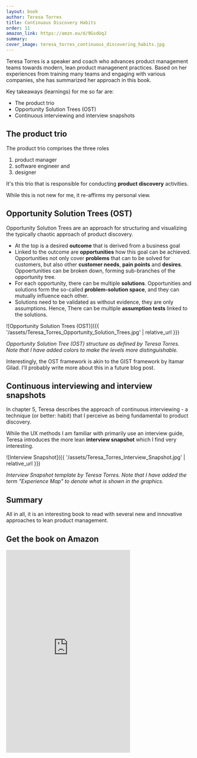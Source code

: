 ```yaml
---
layout: book
author: Teresa Torres
title: Continuous Discovery Habits
order: 11
amazon_link: https://amzn.eu/d/9GsdUqJ
summary:
cover_image: teresa_torres_continuous_discovering_habits.jpg
---
```


Teresa Torres is a speaker and coach who advances product management teams towards modern, lean product managenent practices.
Based on her experiences from training many teams and engaging with various companies, she has summarized her approach in this book. 

Key takeaways (learnings) for me so far are: 

- The product trio
- Opportunity Solution Trees (OST)
- Continuous interviewing and interview snapshots

## The product trio

The product trio comprises the three roles

1. product manager
2. software engineer and
3. designer

It's this trio that is responsible for conducting **product discovery** activities. 

While this is not new for me, it re-affirms my personal view. 

## Opportunity Solution Trees (OST)

Opportunity Solution Trees are an approach for structuring and visualizing the typically chaotic approach of product discovery. 

- At the top is a desired **outcome** that is derived from a business goal
- Linked to the outcome are **opportunities** how this goal can be achieved. Opportunities not only cover **problems** that can to be solved for customers, but also other **customer needs**, **pain points** and **desires**. Oppoertunities can be broken down, forming sub-branches of the opportunity tree. 
- For each opportunity, there can be multiple **solutions**. Opportunities and solutions form the so-called **problem-solution space**, and they can mutually influence each other. 
- Solutions need to be validated as without evidence, they are only assumptions. Hence, There can be multiple **assumption tests** linked to the solutions. 

![Opportunity Solution Trees (OST)]({{ '/assets/Teresa_Torres_Opportunity_Solution_Trees.jpg' | relative_url }})

*Opportunity Solution Tree (OST) structure as defined by Teresa Torres. Note that I have added colors to make the levels more distinguishable.*


Interestingly, the OST framework is akin to the GIST framework by Itamar Gilad. I'll probably write more about this in a future blog post. 

## Continuous interviewing and interview snapshots

In chapter 5, Teresa describes the approach of continuous interviewing - a technique (or better: habit) that I perceive as being fundamental to product discovery. 

While the UX methods I am familiar with primarily use an interview guide, Teresa introduces the more lean **interview snapshot** which I find very interesting. 

![Interview Snapshot]({{ '/assets/Teresa_Torres_Interview_Snapshot.jpg' | relative_url }})

*Interview Snapshot template by Teresa Torres. Note that I have added the term "Experience Map" to denote what is shown in the graphics.*


## Summary

All in all, it is an interesting book to read with several new and innovative approaches to lean product management.


## Get the book on Amazon

<iframe type="text/html" sandbox="allow-scripts allow-same-origin allow-popups" width="336" height="550" frameborder="0" allowfullscreen style="max-width:100%" src="https://lesen.amazon.de/kp/card?asin=B094PVB97X&preview=inline&linkCode=kpe&ref_=cm_sw_r_kb_dp_NQP8SD67ZS9Q0F2Q05F2" ></iframe>